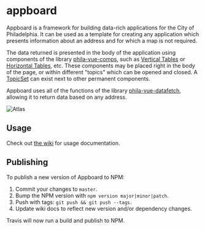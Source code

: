 # appboard

Appboard is a framework for building data-rich applications for the City of Philadelphia.  It can be used as a template for creating any application which presents information about an address and for which a map is not required.

The data returned is presented in the body of the application using components of the library [phila-vue-comps](https://github.com/CityOfPhiladelphia/phila-vue-comps), such as [Vertical Tables](https://github.com/CityOfPhiladelphia/phila-vue-comps/wiki/Vertical-Table) or [Horizontal Tables](https://github.com/CityOfPhiladelphia/phila-vue-comps/wiki/Horizontal-Table), etc.  These components may be placed right in the body of the page, or within different "topics" which can be opened and closed.  A [TopicSet](https://github.com/CityOfPhiladelphia/phila-vue-comps/wiki/TopicSet) can exist next to other permanent components.

Appboard uses all of the functions of the library [phila-vue-datafetch](https://github.com/CityOfPhiladelphia/phila-vue-datafetch), allowing it to return data based on any address.

![Atlas](https://s3.amazonaws.com/mapboard-images/Appboard_02.JPG)

## Usage
Check out [the wiki](https://github.com/CityOfPhiladelphia/appboard/wiki) for usage documentation.

## Publishing

To publish a new version of Appboard to NPM:

1. Commit your changes to `master`.
2. Bump the NPM version with `npm version major|minor|patch`.
3. Push with tags: `git push && git push --tags`.
4. Update wiki docs to reflect new version and/or dependency changes.

Travis will now run a build and publish to NPM.
